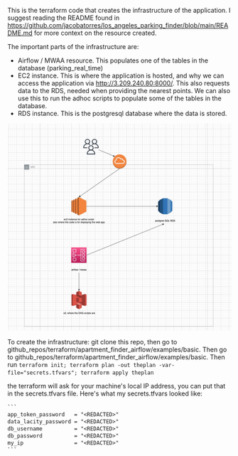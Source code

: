 This is the terraform code that creates the infrastructure of the application. I suggest reading the README found in https://github.com/jacobatorres/los_angeles_parking_finder/blob/main/README.md for more context on the resource created.

The important parts of the infrastructure are:

- Airflow / MWAA resource. This populates one of the tables in the database (parking_real_time)
- EC2 instance. This is where the application is hosted, and why we can access the application via http://3.209.240.80:8000/. This also requests data to the RDS, needed when providing the nearest points. We can also use this to run the adhoc scripts to populate some of the tables in the database.
- RDS instance. This is the postgresql database where the data is stored.

<img src="readme_pics/architecture.jpg" alt="drawing" width="700"/>


To create the infrastructure: git clone this repo, then go to github_repos/terraform/apartment_finder_airflow/examples/basic. Then go to github_repos/terraform/apartment_finder_airflow/examples/basic. Then run `terraform init; terraform plan -out theplan -var-file="secrets.tfvars"; terraform apply theplan`

the terraform will ask for your machine's local IP address, you can put that in the secrets.tfvars file. Here's what my secrets.tfvars looked like:

	```
	app_token_password   = "<REDACTED>"
	data_lacity_password = "<REDACTED>"
	db_username          = "<REDACTED>"
	db_password          = "<REDACTED>"
	my_ip                = "<REDACTED>"
	```


